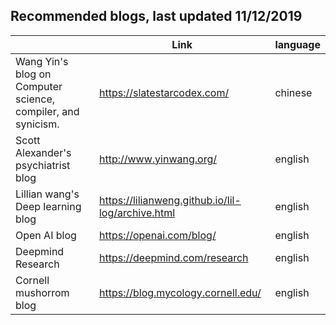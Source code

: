 Recommended blogs, last updated 11/12/2019
---

|                |    Link                      |language|
|----------------|-------------------------------|------|
|Wang Yin's blog on Computer science, compiler, and synicism.           |https://slatestarcodex.com/             |chinese
|Scott Alexander's psychiatrist blog          |http://www.yinwang.org/            | english
|Lillian wang's Deep learning blog          |https://lilianweng.github.io/lil-log/archive.html| english
|Open AI blog         |https://openai.com/blog/| english
|  Deepmind Research     |https://deepmind.com/research| english
|Cornell mushorrom blog |https://blog.mycology.cornell.edu/| english
